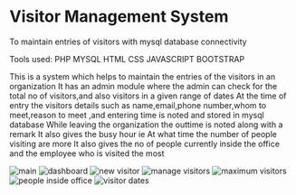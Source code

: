 # Visitor Management System
To maintain entries of visitors with mysql database connectivity 

Tools used:
PHP
MYSQL
HTML
CSS
JAVASCRIPT
BOOTSTRAP

This is a system which helps to maintain the entries of the visitors in an organization
It has an admin module where the admin can check for the total no of visitors,and also visitors in a given range of dates
At the time of entry the visitors details such as name,email,phone number,whom to meet,reason to meet ,and entering time is noted and stored in mysql database
While leaving the organization the outtime is noted along with a remark 
It also gives the busy hour ie At what time the number of people visiting are more
It also gives the no of people currently inside the office and the employee who is visited the most 

![main](https://user-images.githubusercontent.com/61914497/116357066-af157580-a819-11eb-91a6-aaa20cad2364.JPG)
![dashboard](https://user-images.githubusercontent.com/61914497/116357073-b177cf80-a819-11eb-87cd-61d8517c0e03.JPG)
![new visitor](https://user-images.githubusercontent.com/61914497/116357081-b3419300-a819-11eb-8dd4-b956e218fad6.JPG)
![manage visitors](https://user-images.githubusercontent.com/61914497/116357084-b472c000-a819-11eb-8536-1cd96ce12b03.JPG)
![maximum visitors](https://user-images.githubusercontent.com/61914497/116357089-b50b5680-a819-11eb-8425-c8e664c6f5df.JPG)
![people inside office](https://user-images.githubusercontent.com/61914497/116357093-b63c8380-a819-11eb-978c-c883e7e54cf4.JPG)
![visitor dates](https://user-images.githubusercontent.com/61914497/116357096-b6d51a00-a819-11eb-959d-a47600187ee7.JPG)
